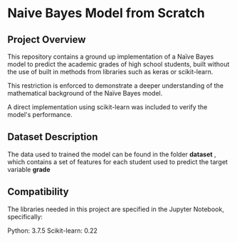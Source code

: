 # Naive Bayes Model from Scratch

## Project Overview 

This repository contains a ground up implementation of a Naïve Bayes model to predict the academic grades of high school students, built without the use of built in methods from libraries such as keras or scikit-learn. 

This restriction is enforced to demonstrate a deeper understanding of the mathematical background of the Naïve Bayes model.

A direct implementation using scikit-learn was included to verify the model's performance.

## Dataset Description

The data used to trained the model can be found in the folder **dataset** , which contains a set of features for each student used to predict the target variable **grade** 

## Compatibility

The libraries needed in this project are specified in the Jupyter Notebook, specifically:

Python: 3.7.5
Scikit-learn: 0.22
